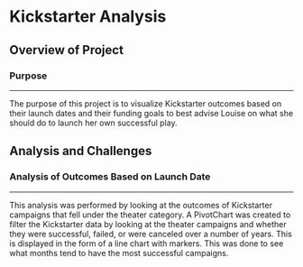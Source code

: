 # Kickstarter Analysis
## Overview of Project
### Purpose
---
The purpose of this project is to visualize Kickstarter outcomes based on their launch dates and their funding goals to best advise Louise on what she should do to launch her own successful play.
## Analysis and Challenges
### Analysis of Outcomes Based on Launch Date
---
This analysis was performed by looking at the outcomes of Kickstarter campaigns that fell under the theater category. A PivotChart was created to filter the Kickstarter data by looking at the theater campaigns and whether they were successful, failed, or were canceled over a number of years. This is displayed in the form of a line chart with markers. This was done to see what months tend to have the most successful campaigns.
